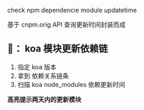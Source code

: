 
check npm dependencie module updatetime

基于 cnpm.orig API 查询更新时间封装而成

## 🌰： koa 模块更新依赖链

1. 指定 koa 版本
3. 拿到 依赖关系链条
2. 扫描 koa node_modules 依赖更新时间

**高亮提示两天内的更新模块**
